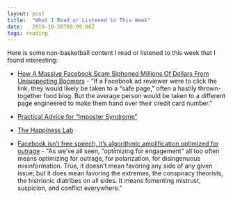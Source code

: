 ```yaml
---
layout: post
title:  "What I Read or Listened to This Week"
date:   2019-10-20T09:09:00Z
tags: reading
---
```

Here is some non-basketball content I read or listened to this week that I found interesting:


* [How A Massive Facebook Scam Siphoned Millions Of Dollars From Unsuspecting Boomers](https://www.buzzfeednews.com/article/craigsilverman/facebook-subscription-trap-free-trial-scam-ads-inc) - "If a Facebook ad reviewer were to click the link, they would likely be taken to a “safe page,” often a hastily thrown-together food blog. But the average person would be taken to a different page engineered to make them hand over their credit card number."

* [Practical Advice for “Imposter Syndrome”](https://medium.com/@hspter/practical-advice-for-imposter-syndrome-120586c30d6b)

* [The Happiness Lab](https://www.happinesslab.fm/)

* [Facebook isn’t free speech, it’s algorithmic amplification optimized for outrage](https://techcrunch.com/2019/10/20/facebook-isnt-free-speech-its-algorithmic-amplification-optimized-for-outrage/) - "As we’ve all seen, “optimizing for engagement” all too often means optimizing for outrage, for polarization, for disingenuous misinformation. True, it doesn’t mean favoring any side of any given issue; but it does mean favoring the extremes, the conspiracy theorists, the histrionic diatribes on all sides. It means fomenting mistrust, suspicion, and conflict everywhere."
